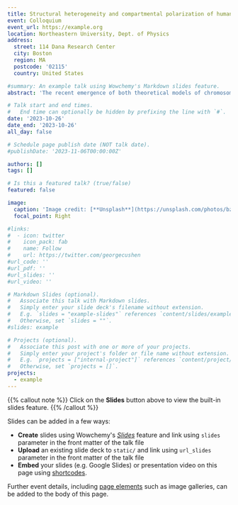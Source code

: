 ```yaml
---
title: Structural heterogeneity and compartmental polarization of human chromosomes
event: Colloquium
event_url: https://example.org
location: Northeastern University, Dept. of Physics
address:
  street: 114 Dana Research Center
  city: Boston
  region: MA
  postcode: '02115'
  country: United States

#summary: An example talk using Wowchemy's Markdown slides feature.
abstract: 'The recent emergence of both theoretical models of chromosome organization have mirrored the developments of advanced experimental methods for probing the chromosome structures, such as high-resolution microscopy (DNA tracing). This creates the opportunity to not only make structural predictions using theoretical models, but to examine experimental structures to test our existing models and to formulate new ones. Theory predicts that chromosome structures are fluid and can only be described by statistical ensembles, i.e., there is no unique chromosomal fold. Nevertheless, our analysis of both structures from simulation and microscopy reveals that short segments of gene-rich chromatin make two-state transitions between closed conformations and open conformations. These transitions point to a structure-to-function relationship within the genome. A further examination of the spatial positioning of individual chromosomes in a fully imaged nucleus reveals the importance of chromosome interactions with the nuclear lamina and other nuclear bodies, resulting in the spatial polarization of the chromosomal compartments within a territory.'

# Talk start and end times.
#   End time can optionally be hidden by prefixing the line with `#`.
date: '2023-10-26'
date_end: '2023-10-26'
all_day: false

# Schedule page publish date (NOT talk date).
#publishDate: '2023-11-06T00:00:00Z'

authors: []
tags: []

# Is this a featured talk? (true/false)
featured: false

image:
  caption: 'Image credit: [**Unsplash**](https://unsplash.com/photos/bzdhc5b3Bxs)'
  focal_point: Right

#links:
#  - icon: twitter
#    icon_pack: fab
#    name: Follow
#    url: https://twitter.com/georgecushen
#url_code: ''
#url_pdf: ''
#url_slides: ''
#url_video: ''

# Markdown Slides (optional).
#   Associate this talk with Markdown slides.
#   Simply enter your slide deck's filename without extension.
#   E.g. `slides = "example-slides"` references `content/slides/example-slides.md`.
#   Otherwise, set `slides = ""`.
#slides: example

# Projects (optional).
#   Associate this post with one or more of your projects.
#   Simply enter your project's folder or file name without extension.
#   E.g. `projects = ["internal-project"]` references `content/project/deep-learning/index.md`.
#   Otherwise, set `projects = []`.
projects:
  - example
---
```


{{% callout note %}}
Click on the **Slides** button above to view the built-in slides feature.
{{% /callout %}}

Slides can be added in a few ways:

- **Create** slides using Wowchemy's [_Slides_](https://wowchemy.com/docs/managing-content/#create-slides) feature and link using `slides` parameter in the front matter of the talk file
- **Upload** an existing slide deck to `static/` and link using `url_slides` parameter in the front matter of the talk file
- **Embed** your slides (e.g. Google Slides) or presentation video on this page using [shortcodes](https://wowchemy.com/docs/writing-markdown-latex/).

Further event details, including [page elements](https://wowchemy.com/docs/writing-markdown-latex/) such as image galleries, can be added to the body of this page.
